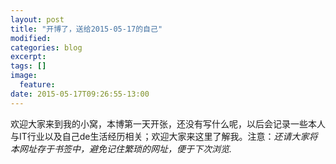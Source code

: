 ```yaml
---
layout: post
title: "开博了，送给2015-05-17的自己"
modified:
categories: blog
excerpt:
tags: []
image:
  feature:
date: 2015-05-17T09:26:55-13:00
---
```


欢迎大家来到我的小窝，本博第一天开张，还没有写什么呢，以后会记录一些本人与IT行业以及自己de生活经历相关；欢迎大家来这里了解我。注意：<i>还请大家将本网址存于书签中，避免记住繁琐的网址，便于下次浏览.</i>
